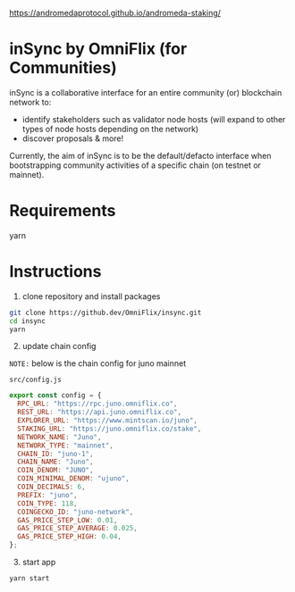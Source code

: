 
https://andromedaprotocol.github.io/andromeda-staking/


# inSync by OmniFlix (for Communities)

inSync is a collaborative interface for an entire community (or) blockchain network to:

- identify stakeholders such as validator node hosts (will expand to other types of node hosts depending on the network)
- discover proposals
  & more!

Currently, the aim of inSync is to be the default/defacto interface when bootstrapping community activities of a specific chain (on testnet or mainnet).

# Requirements

yarn

# Instructions

1. clone repository and install packages

```sh
git clone https://github.dev/OmniFlix/insync.git
cd insync
yarn
```

2.  update chain config

`NOTE:` below is the chain config for juno mainnet

`src/config.js`

```js
export const config = {
  RPC_URL: "https://rpc.juno.omniflix.co",
  REST_URL: "https://api.juno.omniflix.co",
  EXPLORER_URL: "https://www.mintscan.io/juno",
  STAKING_URL: "https://juno.omniflix.co/stake",
  NETWORK_NAME: "Juno",
  NETWORK_TYPE: "mainnet",
  CHAIN_ID: "juno-1",
  CHAIN_NAME: "Juno",
  COIN_DENOM: "JUNO",
  COIN_MINIMAL_DENOM: "ujuno",
  COIN_DECIMALS: 6,
  PREFIX: "juno",
  COIN_TYPE: 118,
  COINGECKO_ID: "juno-network",
  GAS_PRICE_STEP_LOW: 0.01,
  GAS_PRICE_STEP_AVERAGE: 0.025,
  GAS_PRICE_STEP_HIGH: 0.04,
};
```

3.  start app

```sh
yarn start
```
